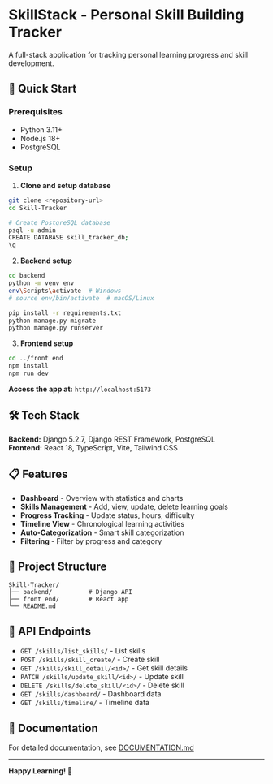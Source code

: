 # SkillStack - Personal Skill Building Tracker

A full-stack application for tracking personal learning progress and skill development.

## 🚀 Quick Start

### Prerequisites
- Python 3.11+
- Node.js 18+
- PostgreSQL

### Setup

1. **Clone and setup database**
```bash
git clone <repository-url>
cd Skill-Tracker

# Create PostgreSQL database
psql -u admin
CREATE DATABASE skill_tracker_db;
\q
```

2. **Backend setup**
```bash
cd backend
python -m venv env
env\Scripts\activate  # Windows
# source env/bin/activate  # macOS/Linux

pip install -r requirements.txt
python manage.py migrate
python manage.py runserver
```

3. **Frontend setup**
```bash
cd ../front end
npm install
npm run dev
```

**Access the app at:** `http://localhost:5173`

## 🛠️ Tech Stack

**Backend:** Django 5.2.7, Django REST Framework, PostgreSQL  
**Frontend:** React 18, TypeScript, Vite, Tailwind CSS

## 📋 Features

- **Dashboard** - Overview with statistics and charts
- **Skills Management** - Add, view, update, delete learning goals
- **Progress Tracking** - Update status, hours, difficulty
- **Timeline View** - Chronological learning activities
- **Auto-Categorization** - Smart skill categorization
- **Filtering** - Filter by progress and category

## 📁 Project Structure

```
Skill-Tracker/
├── backend/          # Django API
├── front end/        # React app
└── README.md
```

## 🔧 API Endpoints

- `GET /skills/list_skills/` - List skills
- `POST /skills/skill_create/` - Create skill
- `GET /skills/skill_detail/<id>/` - Get skill details
- `PATCH /skills/update_skill/<id>/` - Update skill
- `DELETE /skills/delete_skill/<id>/` - Delete skill
- `GET /skills/dashboard/` - Dashboard data
- `GET /skills/timeline/` - Timeline data

## 📖 Documentation

For detailed documentation, see [DOCUMENTATION.md](DOCUMENTATION.md)

---

**Happy Learning! 🚀**
